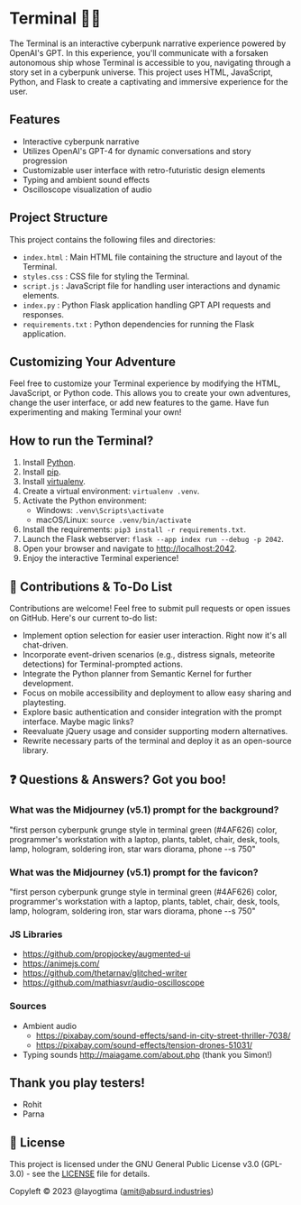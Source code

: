 # Terminal 🌌🚀

The Terminal is an interactive cyberpunk narrative experience powered by OpenAI's GPT. In this experience, you'll communicate with a forsaken autonomous ship whose Terminal is accessible to you, navigating through a story set in a cyberpunk universe. This project uses HTML, JavaScript, Python, and Flask to create a captivating and immersive experience for the user.

## Features

- Interactive cyberpunk narrative
- Utilizes OpenAI's GPT-4 for dynamic conversations and story progression
- Customizable user interface with retro-futuristic design elements
- Typing and ambient sound effects
- Oscilloscope visualization of audio

## Project Structure

This project contains the following files and directories:

- `index.html` : Main HTML file containing the structure and layout of the Terminal.
- `styles.css` : CSS file for styling the Terminal.
- `script.js` : JavaScript file for handling user interactions and dynamic elements.
- `index.py` : Python Flask application handling GPT API requests and responses.
- `requirements.txt` : Python dependencies for running the Flask application.

## Customizing Your Adventure

Feel free to customize your Terminal experience by modifying the HTML, JavaScript, or Python code. This allows you to create your own adventures, change the user interface, or add new features to the game. Have fun experimenting and making Terminal your own!

## How to run the Terminal?

1. Install [Python](https://www.python.org/downloads/).
2. Install [pip](https://pip.pypa.io/en/stable/installing/).
3. Install [virtualenv](https://virtualenv.pypa.io/en/latest/installation.html).
4. Create a virtual environment: `virtualenv .venv`.
5. Activate the Python environment:
   - Windows: `.venv\Scripts\activate`
   - macOS/Linux: `source .venv/bin/activate`
6. Install the requirements: `pip3 install -r requirements.txt`.
7. Launch the Flask webserver: `flask --app index run --debug -p 2042`.
8. Open your browser and navigate to [http://localhost:2042](http://localhost:2042).
9. Enjoy the interactive Terminal experience!

## 🤝 Contributions & To-Do List

Contributions are welcome! Feel free to submit pull requests or open issues on GitHub. Here's our current to-do list:

- Implement option selection for easier user interaction. Right now it's all chat-driven.
- Incorporate event-driven scenarios (e.g., distress signals, meteorite detections) for Terminal-prompted actions.
- Integrate the Python planner from Semantic Kernel for further development.
- Focus on mobile accessibility and deployment to allow easy sharing and playtesting.
- Explore basic authentication and consider integration with the prompt interface. Maybe magic links?
- Reevaluate jQuery usage and consider supporting modern alternatives.
- Rewrite necessary parts of the terminal and deploy it as an open-source library.

## ❓ Questions & Answers? Got you boo!

### What was the Midjourney (v5.1) prompt for the background? 

"first person cyberpunk grunge style in terminal green (#4AF626) color, programmer's workstation with a laptop, plants, tablet, chair, desk, tools, lamp, hologram, soldering iron, star wars diorama, phone --s 750"

### What was the Midjourney (v5.1) prompt for the favicon? 

"first person cyberpunk grunge style in terminal green (#4AF626) color, programmer's workstation with a laptop, plants, tablet, chair, desk, tools, lamp, hologram, soldering iron, star wars diorama, phone --s 750"

### JS Libraries
- https://github.com/propjockey/augmented-ui
- https://animejs.com/
- https://github.com/thetarnav/glitched-writer
- https://github.com/mathiasvr/audio-oscilloscope

### Sources
- Ambient audio
  - https://pixabay.com/sound-effects/sand-in-city-street-thriller-7038/
  - https://pixabay.com/sound-effects/tension-drones-51031/
- Typing sounds
    http://maiagame.com/about.php (thank you Simon!)

## Thank you play testers!
- Rohit
- Parna

## 📄 License

This project is licensed under the GNU General Public License v3.0 (GPL-3.0) - see the [LICENSE](LICENSE) file for details.

Copyleft © 2023 @layogtima (amit@absurd.industries)
